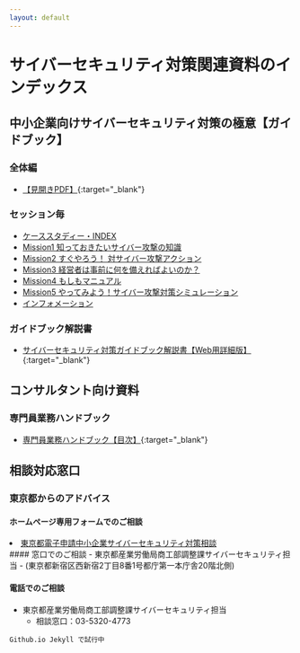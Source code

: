 ```yaml
---
layout: default
---
```

# サイバーセキュリティ対策関連資料のインデックス

## 中小企業向けサイバーセキュリティ対策の極意【ガイドブック】

### 全体編
- [【見開きPDF】](https://bluemoon55.github.io/TCYSS_Repository/GuideBook/【見開き】guidebook_full.pdf){:target="_blank"}

### セッション毎
- [ケーススタディー・INDEX](http://www.sangyo-rodo.metro.tokyo.jp/chushou/chapter00.pdf)
- [Mission1 知っておきたいサイバー攻撃の知識](http://www.sangyo-rodo.metro.tokyo.jp/chushou/chapter01.pdf)
- [Mission2 すぐやろう！ 対サイバー攻撃アクション](http://www.sangyo-rodo.metro.tokyo.jp/chushou/chapter02.pdf)
- [Mission3 経営者は事前に何を備えればよいのか？](http://www.sangyo-rodo.metro.tokyo.jp/chushou/chapter03.pdf)
- [Mission4 もしもマニュアル](http://www.sangyo-rodo.metro.tokyo.jp/chushou/chapter04.pdf)
- [Mission5 やってみよう！サイバー攻撃対策シミュレーション](http://www.sangyo-rodo.metro.tokyo.jp/chushou/chapter05.pdf)
- [インフォメーション](http://www.sangyo-rodo.metro.tokyo.jp/chushou/chapter06.pdf)

### ガイドブック解説書
- [サイバーセキュリティ対策ガイドブック解説書【Web用詳細版】](https://bluemoon55.github.io/Sharing_Knowledge/Cyber_Security/Deliverables/mind2html/Sec01-01サイバーセキュリティ対策ガイドブック解説書【Web用詳細版】.html){:target="_blank"}


## コンサルタント向け資料
### 専門員業務ハンドブック
- [専門員業務ハンドブック【目次】](https://bluemoon55.github.io/Sharing_Knowledge/Cyber_Security/Deliverables/mind2html/Sec01-08-5【成果物】専門員業務ハンドブック【目次】.html){:target="_blank"}

## 相談対応窓口

### 東京都からのアドバイス

#### ホームページ専用フォームでのご相談
 <li><a href="http://www.shinsei.elg-front.jp/tokyo/navi/procInfo.do?govCode=13000&procCode=10002956" target="_blank">東京都電子申請中小企業サイバーセキュリティ対策相談</a></li>
#### 窓口でのご相談
- 東京都産業労働局商工部調整課サイバーセキュリティ担当
  - (東京都新宿区西新宿2丁目8番1号都庁第一本庁舎20階北側)

#### 電話でのご相談
- 東京都産業労働局商工部調整課サイバーセキュリティ担当
  - 相談窓口：03-5320-4773
```
Github.io Jekyll で試行中
```
